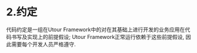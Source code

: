 # 2.约定
代码约定是一组在Utour Framework中的对在其基础上进行开发的业务应用在代码书写及实现上的前提假设; Utour Framework正常运行依赖于这些前提假设, 因此需要每个开发人员严格遵守.

